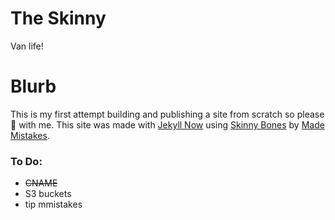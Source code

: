 # The Skinny

Van life!

# Blurb

This is my first attempt building and publishing a site from scratch so please :bear: with me.
This site was made with [Jekyll Now](https://github.com/barryclark/jekyll-now) using [Skinny Bones](http://mmistakes.github.io/skinny-bones-jekyll/) by [Made Mistakes](http://mademistakes.com).

### To Do:
* ~~CNAME~~
* S3 buckets
* tip mmistakes
